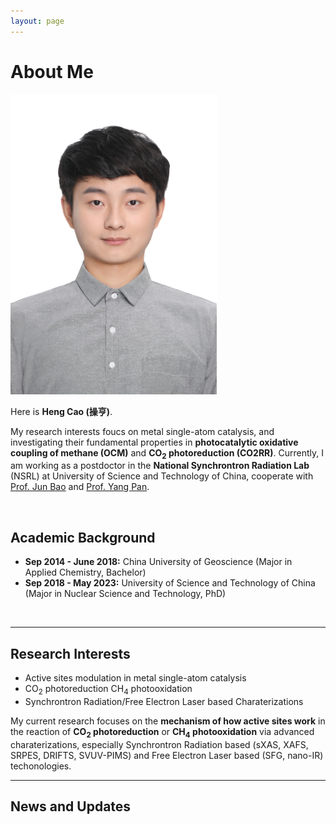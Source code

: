 ```yaml
---
layout: page
---
```

# About Me

<img src="images/HengCao.jpg" class="floatpic" width="330" height="480">

Here is **Heng Cao (操亨)**.

My research interests foucs on metal single-atom catalysis, and investigating their fundamental properties in **photocatalytic oxidative coupling of methane (OCM)** and **CO<sub>2</sub> photoreduction (CO2RR)**. Currently, I am working as a postdoctor in the **National Synchrontron Radiation Lab** (NSRL) at University of Science and Technology of China, cooperate with [Prof. Jun Bao](http://team.ustc.edu.cn/Baogroup/zh_CN/) and [Prof. Yang Pan](https://www.x-mol.com/groups/Pan_Yang).

<br>

## Academic Background


- **Sep 2014 - June 2018:** China University of Geoscience (Major in Applied Chemistry, Bachelor)
- **Sep 2018 - May 2023:** University of Science and Technology of China (Major in Nuclear Science and Technology, PhD)

<br>

---

## Research Interests

- Active sites modulation in metal single-atom catalysis
- CO<sub>2</sub> photoreduction CH<sub>4</sub> photooxidation
- Synchrontron Radiation/Free Electron Laser based Charaterizations

My current research focuses on the **mechanism of how active sites work** in the reaction of **CO<sub>2</sub> photoreduction** or **CH<sub>4</sub> photooxidation** via advanced charaterizations, especially Synchrontron Radiation based (sXAS, XAFS, SRPES, DRIFTS, SVUV-PIMS) and Free Electron Laser based (SFG, nano-IR) techonologies. <br>

---

## News and Updates

